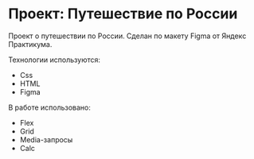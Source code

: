 # Проект: Путешествие по России
Проект о путешествии по России. Сделан по макету Figma от Яндекс Практикума.

Технологии используются:
- Css
- HTML
- Figma

 В работе использовано:
* Flex
* Grid
* Media-запросы
* Calc
